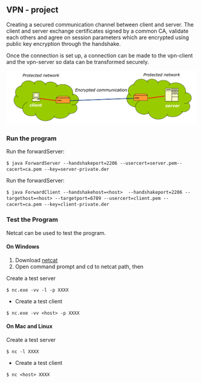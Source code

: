 ## VPN - project
Creating a secured communication channel between client and server. The client and server exchange certificates signed by a common CA, validate each others and agree on session parameters which are encrypted using public key encryption through the handshake.

Once the connection is set up, a connection can be made to the vpn-client and the vpn-server so data can be transformed securely.

![vpn netwrok ](https://github.com/5habeeb/VPN-Project/blob/master/vpn.png)

### Run the program
Run the forwardServer:
```
$ java ForwardServer --handshakeport=2206 --usercert=server.pem--cacert=ca.pem --key=server-private.der
```
   
Run the forwardServer:
```
$ java ForwardClient --handshakehost=<host>  --handshakeport=2206 --targethost=<host> --targetport=6789 --usercert=client.pem --cacert=ca.pem --key=client-private.der
```

### Test the Program
Netcat can be used to test the program.

#### On Windows
1. Download [netcat](https://eternallybored.org/misc/netcat/)
2. Open command prompt and cd to netcat path, then
 
Create a test server
```
$ nc.exe -vv -l -p XXXX
```
- Create a test client
```
$ nc.exe -vv <host> -p XXXX
```

#### On Mac and Linux
Create a test server
```
$ nc -l XXXX
```
- Create a test client
```
$ nc <host> XXXX
```

